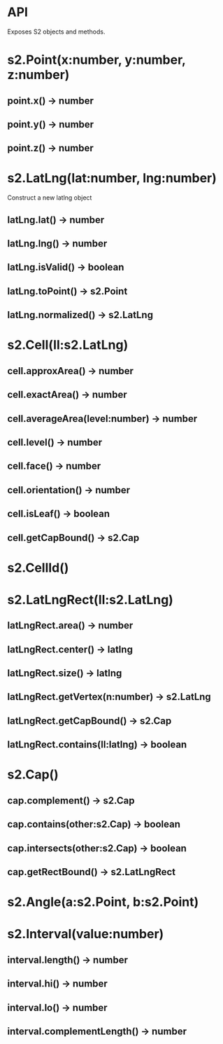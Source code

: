 # API

Exposes S2 objects and methods.

# s2.Point(x:number, y:number, z:number)

## point.x() -> number

## point.y() -> number

## point.z() -> number

# s2.LatLng(lat:number, lng:number)

Construct a new latlng object

## latLng.lat() -> number

## latLng.lng() -> number

## latLng.isValid() -> boolean

## latLng.toPoint() -> s2.Point

## latLng.normalized() -> s2.LatLng

# s2.Cell(ll:s2.LatLng)

## cell.approxArea() -> number

## cell.exactArea() -> number

## cell.averageArea(level:number) -> number

## cell.level() -> number

## cell.face() -> number

## cell.orientation() -> number

## cell.isLeaf() -> boolean

## cell.getCapBound() -> s2.Cap

# s2.CellId()

# s2.LatLngRect(ll:s2.LatLng)

## latLngRect.area() -> number

## latLngRect.center() -> latlng

## latLngRect.size() -> latlng

## latLngRect.getVertex(n:number) -> s2.LatLng

## latLngRect.getCapBound() -> s2.Cap

## latLngRect.contains(ll:latlng) -> boolean

# s2.Cap()

## cap.complement() -> s2.Cap

## cap.contains(other:s2.Cap) -> boolean

## cap.intersects(other:s2.Cap) -> boolean

## cap.getRectBound() -> s2.LatLngRect

# s2.Angle(a:s2.Point, b:s2.Point)

# s2.Interval(value:number)

## interval.length() -> number

## interval.hi() -> number

## interval.lo() -> number

## interval.complementLength() -> number
